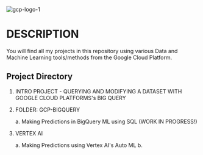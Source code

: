 ![gcp-logo-1](https://github.com/deepakm925/Google-CLoud-Platform/blob/main/Querying-and-Modifying-data-with-GCP-BigQuery/resources/GCP-logo%20-%20Copy.jpg)

# DESCRIPTION
You will find all my projects in this repository using various Data and Machine Learning tools/methods from the Google Cloud Platform. 


## Project Directory

1. INTRO PROJECT - QUERYING AND MODIFYING A DATASET WITH GOOGLE CLOUD PLATFORMS's BIG QUERY

2. FOLDER: GCP-BIGQUERY

   a. Making Predictions in BigQuery ML using SQL (WORK IN PROGRESS!)
   
3. VERTEX AI

    a. Making Predictions using Vertex AI's Auto ML
    b. 
